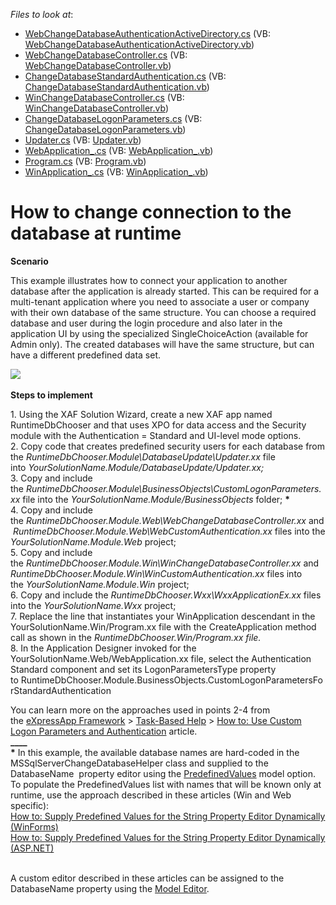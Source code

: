 <!-- default file list -->
*Files to look at*:

* [WebChangeDatabaseAuthenticationActiveDirectory.cs](./CS/ChangeDatabase.Module.Web/WebChangeDatabaseAuthenticationActiveDirectory.cs) (VB: [WebChangeDatabaseAuthenticationActiveDirectory.vb](./VB/ChangeDatabase.Module.Web/WebChangeDatabaseAuthenticationActiveDirectory.vb))
* [WebChangeDatabaseController.cs](./CS/ChangeDatabase.Module.Web/WebChangeDatabaseController.cs) (VB: [WebChangeDatabaseController.vb](./VB/ChangeDatabase.Module.Web/WebChangeDatabaseController.vb))
* [ChangeDatabaseStandardAuthentication.cs](./CS/ChangeDatabase.Module.Win/ChangeDatabaseStandardAuthentication.cs) (VB: [ChangeDatabaseStandardAuthentication.vb](./VB/ChangeDatabase.Module.Win/ChangeDatabaseStandardAuthentication.vb))
* [WinChangeDatabaseController.cs](./CS/ChangeDatabase.Module.Win/WinChangeDatabaseController.cs) (VB: [WinChangeDatabaseController.vb](./VB/ChangeDatabase.Module.Win/WinChangeDatabaseController.vb))
* [ChangeDatabaseLogonParameters.cs](./CS/ChangeDatabase.Module/ChangeDatabaseLogonParameters.cs) (VB: [ChangeDatabaseLogonParameters.vb](./VB/ChangeDatabase.Module/ChangeDatabaseLogonParameters.vb))
* [Updater.cs](./CS/ChangeDatabase.Module/Updater.cs) (VB: [Updater.vb](./VB/ChangeDatabase.Module/Updater.vb))
* [WebApplication_.cs](./CS/ChangeDatabase.Web/ApplicationCode/WebApplication_.cs) (VB: [WebApplication_.vb](./VB/ChangeDatabase.Web/ApplicationCode/WebApplication_.vb))
* [Program.cs](./CS/ChangeDatabase.Win/Program.cs) (VB: [Program.vb](./VB/ChangeDatabase.Win/Program.vb))
* [WinApplication_.cs](./CS/ChangeDatabase.Win/WinApplication_.cs) (VB: [WinApplication_.vb](./VB/ChangeDatabase.Win/WinApplication_.vb))
<!-- default file list end -->
# How to change connection to the database at runtime


<p><strong>Scenario</strong></p>
<p>This example illustrates how to connect your application to another database after the application is already started. This can be required for a multi-tenant application where you need to associate a user or company with their own database of the same structure. You can choose a required database and user during the login procedure and also later in the application UI by using the specialized SingleChoiceAction (available for Admin only). The created databases will have the same structure, but can have a different predefined data set.</p>
<p><img src="https://raw.githubusercontent.com/DevExpress-Examples/how-to-change-connection-to-the-database-at-runtime-e1344/10.2.9+/media/ffd2a3d2-ae0a-11e5-80bf-00155d62480c.png"><br><br><strong>Steps to implement<br></strong></p>
<p>1. Using the XAF Solution Wizard, create a new XAF app named RuntimeDbChooser and that uses XPO for data access and the Security module with the Authentication = Standard and UI-level mode options.<br>2. Copy code that creates predefined security users for each database from the <em>RuntimeDbChooser.Module\DatabaseUpdate\Updater.xx</em> file into <em>YourSolutionName.Module/DatabaseUpdate/Updater.xx;</em><br>3. Copy and include the <em>RuntimeDbChooser.Module\BusinessObjects\CustomLogonParameters.xx</em> file into the <em>YourSolutionName.Module/BusinessObjects</em> folder; <strong>*</strong><br>4. Copy and include the <em>RuntimeDbChooser.Module.Web\WebChangeDatabaseController.xx</em> and <em>RuntimeDbChooser.Module.Web\WebCustomAuthentication.xx</em> files into the <em>YourSolutionName.Module.Web</em> project;<br>5. Copy and include the <em>RuntimeDbChooser.Module.Win\WinChangeDatabaseController.xx</em> and <em>RuntimeDbChooser.Module.Win\WinCustomAuthentication.xx</em> files into the <em>YourSolutionName.Module.Win</em> project;<br>6. Copy and include the <em>RuntimeDbChooser.Wxx\WxxApplicationEx.xx</em> files into the <em>YourSolutionName.Wxx</em> project;<br>7. Replace the line that instantiates your WinApplication descendant in the YourSolutionName.Win/Program.xx file with the CreateApplication method call as shown in the <em>RuntimeDbChooser.Win/Program.xx file.<br></em>8. In the Application Designer invoked for the YourSolutionName.Web/WebApplication.xx file, select the Authentication Standard component and set its LogonParametersType property to RuntimeDbChooser.Module.BusinessObjects.CustomLogonParametersForStandardAuthentication</p>
<p>You can learn more on the approaches used in points 2-4 from the <a href="https://documentation.devexpress.com/eXpressAppFramework/CustomDocument112670.aspx">eXpressApp Framework</a> > <a href="https://documentation.devexpress.com/eXpressAppFramework/CustomDocument112682.aspx">Task-Based Help</a> > <a href="https://documentation.devexpress.com/eXpressAppFramework/CustomDocument112982.aspx">How to: Use Custom Logon Parameters and Authentication</a> article.<br><strong>____<br>*</strong> In this example, the available database names are hard-coded in the MSSqlServerChangeDatabaseHelper class and supplied to the DatabaseName  property editor using the <a href="https://documentation.devexpress.com/#eXpressAppFramework/DevExpressExpressAppModelIModelCommonMemberViewItem_PredefinedValuestopic">PredefinedValues</a> model option. To populate the PredefinedValues list with names that will be known only at runtime, use the approach described in these articles (Win and Web specific):<br><a href="https://documentation.devexpress.com/#eXpressAppFramework/CustomDocument113101">How to: Supply Predefined Values for the String Property Editor Dynamically (WinForms)</a><br><a href="https://documentation.devexpress.com/#eXpressAppFramework/CustomDocument113116">How to: Supply Predefined Values for the String Property Editor Dynamically (ASP.NET)</a><br><br></p>
<p>A custom editor described in these articles can be assigned to the DatabaseName property using the <a href="https://documentation.devexpress.com/#eXpressAppFramework/CustomDocument112582">Model Editor</a>.</p>

<br/>


